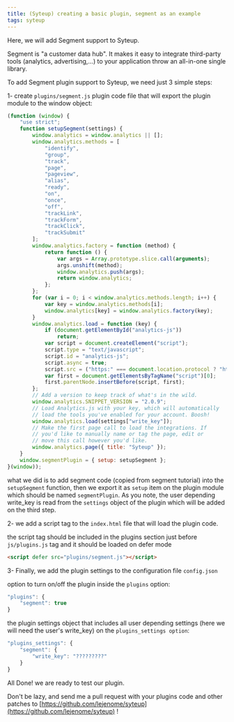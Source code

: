 ```yaml
---
title: (Syteup) creating a basic plugin, segment as an example
tags: syteup
---
```


Here, we will add Segment support to Syteup.

Segment is "a customer data hub". It makes it easy to integrate third-party
tools (analytics, advertising,...) to your application throw an all-in-one
single library.

To add Segment plugin support to Syteup, we need just 3 simple steps:

1- create `plugins/segment.js` plugin code file that will export the plugin
module to the window object:

```javascript
(function (window) {
    "use strict";
    function setupSegment(settings) {
        window.analytics = window.analytics || [];
        window.analytics.methods = [
            "identify",
            "group",
            "track",
            "page",
            "pageview",
            "alias",
            "ready",
            "on",
            "once",
            "off",
            "trackLink",
            "trackForm",
            "trackClick",
            "trackSubmit"
        ];
        window.analytics.factory = function (method) {
            return function () {
                var args = Array.prototype.slice.call(arguments);
                args.unshift(method);
                window.analytics.push(args);
                return window.analytics;
            };
        };
        for (var i = 0; i < window.analytics.methods.length; i++) {
            var key = window.analytics.methods[i];
            window.analytics[key] = window.analytics.factory(key);
        }
        window.analytics.load = function (key) {
            if (document.getElementById("analytics-js"))
                return;
            var script = document.createElement("script");
            script.type = "text/javascript";
            script.id = "analytics-js";
            script.async = true;
            script.src = ("https:" === document.location.protocol ? "https://" : "http://") + "cdn.segment.com/analytics.js/v1/" + key + "/analytics.min.js";
            var first = document.getElementsByTagName("script")[0];
            first.parentNode.insertBefore(script, first);
        };
        // Add a version to keep track of what's in the wild.
        window.analytics.SNIPPET_VERSION = "2.0.9";
        // Load Analytics.js with your key, which will automatically
        // load the tools you've enabled for your account. Boosh!
        window.analytics.load(settings["write_key"]);
        // Make the first page call to load the integrations. If
        // you'd like to manually name or tag the page, edit or
        // move this call however you'd like.
        window.analytics.page({ title: "Syteup" });
    }
    window.segmentPlugin = { setup: setupSegment };
}(window));
```

what we did is to add segment code (copied from segment tutorial) into the
`setupSegment` function, then we export it as `setup` item on the plugin module
which should be named `segmentPlugin`. As you note, the user depending write_key
is read from the `settings` object of the plugin which will be added on the
third step.

2- we add a script tag to the `index.html` file that will load the plugin code.

the script tag should be included in the plugins section just before
`js/plugins.js` tag and it should be loaded on defer mode

```html
<script defer src="plugins/segment.js"></script>
```

3- Finally, we add the plugin settings to the configuration file `config.json`

option to turn on/off the plugin inside the `plugins` option:

```javascript
"plugins": {
    "segment": true
}
```

the plugin settings object that includes all user depending settings (here we
will need the user's write_key) on the `plugins_settings option`:

```javascript
"plugins_settings": {
    "segment": {
        "write_key": "?????????"
    }
}
```

All Done! we are ready to test our plugin.

Don't be lazy, and send me a pull request with your plugins code and other
patches to
[https://github.com/lejenome/syteup](https://github.com/lejenome/syteup) !
